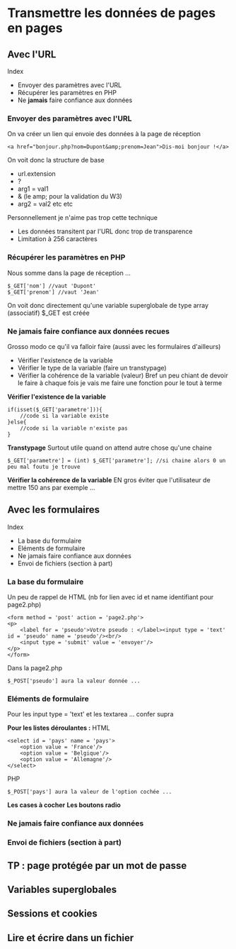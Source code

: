 # Transmettre les données de pages en pages 
## Avec l'URL 
Index 
* Envoyer des paramètres avec l'URL 
* Récupérer les paramètres en PHP 
* Ne **jamais** faire confiance aux données 

### Envoyer des paramètres avec l'URL 
On va créer un lien qui envoie des données à la page de réception 
```
<a href="bonjour.php?nom=Dupont&amp;prenom=Jean">Dis-moi bonjour !</a>
```
On voit donc la structure de base 
* url.extension 
* ? 
* arg1 = val1
* &amp; (le amp; pour la validation du W3)
* arg2 = val2 etc etc 

Personnellement je n'aime pas trop cette technique 
* Les données transitent par l'URL donc trop de transparence 
* Limitation à 256 caractères 

### Récupérer les paramètres en PHP 
Nous somme dans la page de réception ... 

```
$_GET['nom'] //vaut 'Dupont' 
$_GET['prenom'] //vaut 'Jean'
```

On voit donc directement qu'une variable superglobale de type array (associatif) $_GET est créée 

### Ne **jamais** faire confiance aux données recues 
Grosso modo ce qu'il va falloir faire (aussi avec les formulaires d'ailleurs)
* Vérifier l'existence de la variable 
* Vérifier le type de la variable (faire un transtypage) 
* Vérifier la cohérence de la variable (valeur)
Bref un peu chiant de devoir le faire à chaque fois je vais me faire une fonction pour le tout à terme 

**Vérifier l'existence de la variable**
```
if(isset($_GET['parametre'])){
    //code si la variable existe 
}else{
    //code si la variable n'existe pas
}
```

**Transtypage**
Surtout utile quand on attend autre chose qu'une chaine 
```
$_GET['parametre'] = (int) $_GET['parametre']; //si chaine alors 0 un peu mal foutu je trouve 
```

**Vérifier la cohérence de la variable**
EN gros éviter que l'utilisateur de mettre 150 ans par exemple ... 

## Avec les formulaires 
Index 
* La base du formulaire 
* Eléments de formulaire 
* Ne jamais faire confiance aux données 
* Envoi de fichiers (section à part)

### La base du formulaire 
Un peu de rappel de HTML (nb for lien avec id et name identifiant pour page2.php)
```
<form method = 'post' action = 'page2.php'>
<p>
    <label for = 'pseudo'>Votre pseudo : </label><input type = 'text' id = 'pseudo' name = 'pseudo'/><br/>
    <input type = 'submit' value = 'envoyer'/>
</p>
</form>
```
Dans la page2.php
```
$_POST['pseudo'] aura la valeur donnée ... 
```

### Eléments de formulaire 
Pour les input type = 'text' et les textarea ... confer supra 

**Pour les listes déroulantes :**
HTML 
```
<select id = 'pays' name = 'pays'>
    <option value = 'France'/>
    <option value = 'Belgique'/>
    <option value = 'Allemagne'/>
</select>
```
PHP 
```
$_POST['pays'] aura la valeur de l'option cochée ... 
```

**Les cases à cocher**
**Les boutons radio**
### Ne jamais faire confiance aux données 
### Envoi de fichiers (section à part)

## TP : page protégée par un mot de passe 
## Variables superglobales 
## Sessions et cookies 
## Lire et écrire dans un fichier 
